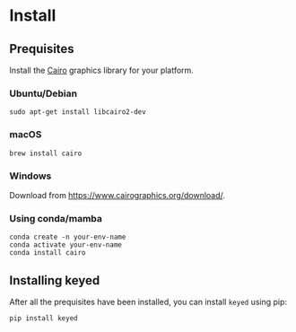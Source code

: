 # Install

## Prequisites

Install the [Cairo](https://www.cairographics.org/download/) graphics library for your platform.


### Ubuntu/Debian
```shell
sudo apt-get install libcairo2-dev
```

### macOS
```shell
brew install cairo
```

### Windows

Download from https://www.cairographics.org/download/.

### Using conda/mamba

```shell
conda create -n your-env-name
conda activate your-env-name
conda install cairo
```

## Installing keyed

After all the prequisites have been installed, you can install `keyed` using pip:

```shell
pip install keyed
```
